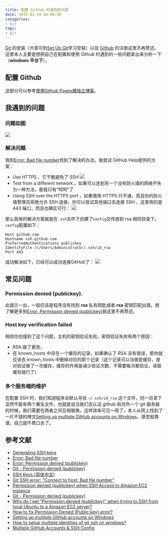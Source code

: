 ```yaml
---
title: 配置 Github 时遇到的问题
date: 2015-01-19 20:00:30
categories:
- Git
tags:
- git
---
```


[Git](http://git-scm.com/) 的安装（大家可到[Set Up Git](https://help.github.com/articles/set-up-git/)学习安装）以及 [Github](https://github.com/) 的注册这里不再赘述。这里本人主要是想把自己在配置和使用 Github 时遇到的一些问题拿出来分析一下（**windows 平台下**）。
<!--more-->
## 配置 Github

这部分可以参考[使用Github Pages建独立博客](http://beiyuu.com/github-pages/)。

## 我遇到的问题

### 问题如图

![](../assets/bad-file-num.png)

### 解决问题

我到[Error: Bad file number](https://help.github.com/articles/error-bad-file-number/)找到了解决的办法，我尝试 GitHub Help提供的方案：

- Use HTTPS ，它干脆避免了 SSH 
![](../assets/use-https.png)
- Test from a different network ，如果可以连到另一个没有防火墙的网络不失为一种方法，那我只有“呵呵”了
- Using SSH over the HTTPS port ，如果使用 HTTPS 行不通，而且你的防火墙管理员拒绝允许 SSH 连接，你可以尝试其他端口去连接 SSH ，这里用的是 443 端口，而且也确实可行：
![](../assets/443port.png)

那么我用的解决方案就是在`.ssh`文件下创建了`config`文件放到 rsa 相同目录下。`config`配置如下：

    Host github.com
    Hostname ssh.github.com
    PreferredAuthentications publickey
    IdentityFile /c/Users/Administrator/.ssh/id_rsa
    Port 443

成功解决如下，已经可以成功连接GitHub了：
![](../assets/ssh-success.png)

## 常见问题

### Permission denied (publickey).

此提示一出，一般应该是程序没有找到 **rsa** 私有钥匙或者 **rsa** 密钥匹配出错。想了解更多到[Error: Permission denied (publickey)](https://help.github.com/articles/error-permission-denied-publickey/)我这里不再赘述。

### Host key verification failed

相信你也撞到了这个问题，主机的密钥验证失败。密钥验证失败有两个原因：
- RSA 做了更改，
- 在 known_hosts 中存在一个缓存的记录，如果确认了 RSA 没有错误，那你就应该去 known_hosts 中删掉对应的那个记录（这个记录可以当做是缓存，是对验证做了一次缓存，缓存的作用是减少验证次数，不需要每次都验证，读取缓存就行了）

### 多个服务端的维护

在配置 SSH 时，我们知道程序会默认寻找 `~/.ssh/id_rsa` 这个文件，同一目录下显然不能有两个重名文件，也就是说当我们去认证 github 和另外一个 git 服务器的时候，我们需要在两者之间互相替换。这样效率可见一斑了，本人从网上找到了一片不错的博文[Setting up multiple GitHub accounts on Windows](http://kevinpelgrims.com/blog/2012/07/19/setting-up-multiple-github-accounts-on-windows)，感觉挺靠谱，自己就不费口舌了。

## 参考文献

- [Generating SSH keys](https://help.github.com/articles/generating-ssh-keys/)
- [Error: Bad file number](https://help.github.com/articles/error-bad-file-number/)
- [Error: Permission denied (publickey)](https://help.github.com/articles/error-permission-denied-publickey/)
- [Git - Permission denied (publickey)](http://stackoverflow.com/questions/2643502/git-permission-denied-publickey)
- [SSH Keys (简体中文)](https://wiki.archlinux.org/index.php/SSH_Keys_(%E7%AE%80%E4%BD%93%E4%B8%AD%E6%96%87))
- [Git SSH error: “Connect to host: Bad file number”](http://stackoverflow.com/questions/7144811/git-ssh-error-connect-to-host-bad-file-number)
- [Permission denied (publickey) when SSH Access to Amazon EC2 instance](http://stackoverflow.com/questions/18551556/permission-denied-publickey-when-ssh-access-to-amazon-ec2-instance)
- [Git - Permission denied (publickey)](http://stackoverflow.com/questions/2643502/git-permission-denied-publickey)
- [Why do I get “Permission denied (publickey)” when trying to SSH from local Ubuntu to a Amazon EC2 server?](http://serverfault.com/questions/39733/why-do-i-get-permission-denied-publickey-when-trying-to-ssh-from-local-ubunt)
- [How to fix Permission Denied (Public key) error?](http://askubuntu.com/questions/337757/how-to-fix-permission-denied-public-key-error)
- [Setting up multiple GitHub accounts on Windows](http://kevinpelgrims.com/blog/2012/07/19/setting-up-multiple-github-accounts-on-windows)
- [How to setup multiple identities of git ssh on windows?](http://stackoverflow.com/questions/25810942/how-to-setup-multiple-identities-of-git-ssh-on-windows)
- [Multiple GitHub Accounts & SSH Config](http://stackoverflow.com/questions/3225862/multiple-github-accounts-ssh-config)